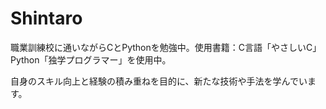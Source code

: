 # Shintaro
職業訓練校に通いながらCとPythonを勉強中。使用書籍：C言語「やさしいC」Python「独学プログラマー」を使用中。

自身のスキル向上と経験の積み重ねを目的に、新たな技術や手法を学んでいます。
